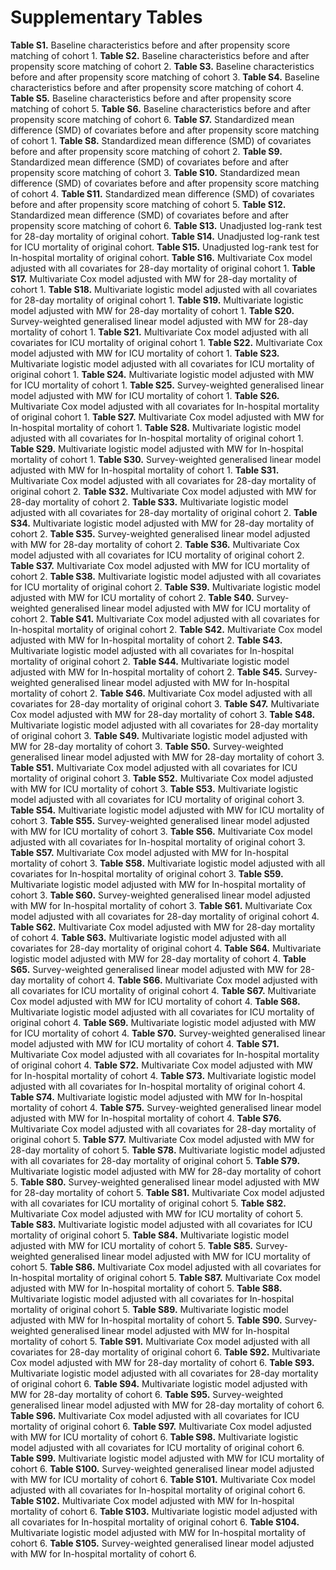 # Supplementary Tables

**Table S1.** Baseline characteristics before and after propensity score matching of cohort 1. 
**Table S2.** Baseline characteristics before and after propensity score matching of cohort 2. 
**Table S3.** Baseline characteristics before and after propensity score matching of cohort 3. 
**Table S4.** Baseline characteristics before and after propensity score matching of cohort 4. 
**Table S5.** Baseline characteristics before and after propensity score matching of cohort 5. 
**Table S6.** Baseline characteristics before and after propensity score matching of cohort 6.
**Table S7.** Standardized mean difference (SMD) of covariates before and after propensity score matching of cohort 1. 
**Table S8.** Standardized mean difference (SMD) of covariates before and after propensity score matching of cohort 2. 
**Table S9.** Standardized mean difference (SMD) of covariates before and after propensity score matching of cohort 3. 
**Table S10.** Standardized mean difference (SMD) of covariates before and after propensity score matching of cohort 4. 
**Table S11.** Standardized mean difference (SMD) of covariates before and after propensity score matching of cohort 5. 
**Table S12.** Standardized mean difference (SMD) of covariates before and after propensity score matching of cohort 6.
**Table S13.** Unadjusted log-rank test for 28-day mortality of original cohort. 
**Table S14.** Unadjusted log-rank test for ICU mortality of original cohort. 
**Table S15.** Unadjusted log-rank test for In-hospital mortality of original cohort. 
**Table S16.** Multivariate Cox model adjusted with all covariates for 28-day mortality of original cohort 1. 
**Table S17.** Multivariate Cox model adjusted with MW for 28-day mortality of cohort 1. 
**Table S18.** Multivariate logistic model adjusted with all covariates for 28-day mortality of original cohort 1. 
**Table S19.** Multivariate logistic model adjusted with MW for 28-day mortality of cohort 1.
**Table S20.** Survey-weighted generalised linear model adjusted with MW for 28-day mortality of cohort 1. 
**Table S21.** Multivariate Cox model adjusted with all covariates for ICU mortality of original cohort 1. 
**Table S22.** Multivariate Cox model adjusted with MW for ICU mortality of cohort 1. 
**Table S23.** Multivariate logistic model adjusted with all covariates for ICU mortality of original cohort 1. 
**Table S24.** Multivariate logistic model adjusted with MW for ICU mortality of cohort 1. 
**Table S25.** Survey-weighted generalised linear model adjusted with MW for ICU mortality of cohort 1. 
**Table S26.** Multivariate Cox model adjusted with all covariates for In-hospital mortality of original cohort 1. 
**Table S27.** Multivariate Cox model adjusted with MW for In-hospital mortality of cohort 1. 
**Table S28.** Multivariate logistic model adjusted with all covariates for In-hospital mortality of original cohort 1. 
**Table S29.** Multivariate logistic model adjusted with MW for In-hospital mortality of cohort 1.
**Table S30.** Survey-weighted generalised linear model adjusted with MW for In-hospital mortality of cohort 1.
**Table S31.** Multivariate Cox model adjusted with all covariates for 28-day mortality of original cohort 2. 
**Table S32.** Multivariate Cox model adjusted with MW for 28-day mortality of cohort 2. 
**Table S33.** Multivariate logistic model adjusted with all covariates for 28-day mortality of original cohort 2.
**Table S34.** Multivariate logistic model adjusted with MW for 28-day mortality of cohort 2.
**Table S35.** Survey-weighted generalised linear model adjusted with MW for 28-day mortality of cohort 2.
**Table S36.** Multivariate Cox model adjusted with all covariates for ICU mortality of original cohort 2. 
**Table S37.** Multivariate Cox model adjusted with MW for ICU mortality of cohort 2. 
**Table S38.** Multivariate logistic model adjusted with all covariates for ICU mortality of original cohort 2. 
**Table S39.** Multivariate logistic model adjusted with MW for ICU mortality of cohort 2. 
**Table S40.** Survey-weighted generalised linear model adjusted with MW for ICU mortality of cohort 2. 
**Table S41.** Multivariate Cox model adjusted with all covariates for In-hospital mortality of original cohort 2. 
**Table S42.** Multivariate Cox model adjusted with MW for In-hospital mortality of cohort 2. 
**Table S43.** Multivariate logistic model adjusted with all covariates for In-hospital mortality of original cohort 2. 
**Table S44.** Multivariate logistic model adjusted with MW for In-hospital mortality of cohort 2. 
**Table S45.** Survey-weighted generalised linear model adjusted with MW for In-hospital mortality of cohort 2. 
**Table S46.** Multivariate Cox model adjusted with all covariates for 28-day mortality of original cohort 3. 
**Table S47.** Multivariate Cox model adjusted with MW for 28-day mortality of cohort 3. 
**Table S48.** Multivariate logistic model adjusted with all covariates for 28-day mortality of original cohort 3. 
**Table S49.** Multivariate logistic model adjusted with MW for 28-day mortality of cohort 3. 
**Table S50.** Survey-weighted generalised linear model adjusted with MW for 28-day mortality of cohort 3. 
**Table S51.** Multivariate Cox model adjusted with all covariates for ICU mortality of original cohort 3. 
**Table S52.** Multivariate Cox model adjusted with MW for ICU mortality of cohort 3. 
**Table S53.** Multivariate logistic model adjusted with all covariates for ICU mortality of original cohort 3. 
**Table S54.** Multivariate logistic model adjusted with MW for ICU mortality of cohort 3. 
**Table S55.** Survey-weighted generalised linear model adjusted with MW for ICU mortality of cohort 3. 
**Table S56.** Multivariate Cox model adjusted with all covariates for In-hospital mortality of original cohort 3. 
**Table S57.** Multivariate Cox model adjusted with MW for In-hospital mortality of cohort 3. 
**Table S58.** Multivariate logistic model adjusted with all covariates for In-hospital mortality of original cohort 3. 
**Table S59.** Multivariate logistic model adjusted with MW for In-hospital mortality of cohort 3. 
**Table S60.** Survey-weighted generalised linear model adjusted with MW for In-hospital mortality of cohort 3. 
**Table S61.** Multivariate Cox model adjusted with all covariates for 28-day mortality of original cohort 4. 
**Table S62.** Multivariate Cox model adjusted with MW for 28-day mortality of cohort 4. 
**Table S63.** Multivariate logistic model adjusted with all covariates for 28-day mortality of original cohort 4. 
**Table S64.** Multivariate logistic model adjusted with MW for 28-day mortality of cohort 4. 
**Table S65.** Survey-weighted generalised linear model adjusted with MW for 28-day mortality of cohort 4. 
**Table S66.** Multivariate Cox model adjusted with all covariates for ICU mortality of original cohort 4. 
**Table S67.** Multivariate Cox model adjusted with MW for ICU mortality of cohort 4. 
**Table S68.** Multivariate logistic model adjusted with all covariates for ICU mortality of original cohort 4. 
**Table S69.** Multivariate logistic model adjusted with MW for ICU mortality of cohort 4. 
**Table S70.** Survey-weighted generalised linear model adjusted with MW for ICU mortality of cohort 4. 
**Table S71.** Multivariate Cox model adjusted with all covariates for In-hospital mortality of original cohort 4.
**Table S72.** Multivariate Cox model adjusted with MW for In-hospital mortality of cohort 4. 
**Table S73.** Multivariate logistic model adjusted with all covariates for In-hospital mortality of original cohort 4. 
**Table S74.** Multivariate logistic model adjusted with MW for In-hospital mortality of cohort 4. 
**Table S75.** Survey-weighted generalised linear model adjusted with MW for In-hospital mortality of cohort 4.
**Table S76.** Multivariate Cox model adjusted with all covariates for 28-day mortality of original cohort 5. 
**Table S77.** Multivariate Cox model adjusted with MW for 28-day mortality of cohort 5. 
**Table S78.** Multivariate logistic model adjusted with all covariates for 28-day mortality of original cohort 5. 
**Table S79.** Multivariate logistic model adjusted with MW for 28-day mortality of cohort 5. 
**Table S80.** Survey-weighted generalised linear model adjusted with MW for 28-day mortality of cohort 5. 
**Table S81.** Multivariate Cox model adjusted with all covariates for ICU mortality of original cohort 5. 
**Table S82.** Multivariate Cox model adjusted with MW for ICU mortality of cohort 5. 
**Table S83.** Multivariate logistic model adjusted with all covariates for ICU mortality of original cohort 5. 
**Table S84.** Multivariate logistic model adjusted with MW for ICU mortality of cohort 5. 
**Table S85.** Survey-weighted generalised linear model adjusted with MW for ICU mortality of cohort 5. 
**Table S86.** Multivariate Cox model adjusted with all covariates for In-hospital mortality of original cohort 5. 
**Table S87.** Multivariate Cox model adjusted with MW for In-hospital mortality of cohort 5. 
**Table S88.** Multivariate logistic model adjusted with all covariates for In-hospital mortality of original cohort 5. 
**Table S89.** Multivariate logistic model adjusted with MW for In-hospital mortality of cohort 5. 
**Table S90.** Survey-weighted generalised linear model adjusted with MW for In-hospital mortality of cohort 5. 
**Table S91.** Multivariate Cox model adjusted with all covariates for 28-day mortality of original cohort 6. 
**Table S92.** Multivariate Cox model adjusted with MW for 28-day mortality of cohort 6. 
**Table S93.** Multivariate logistic model adjusted with all covariates for 28-day mortality of original cohort 6. 
**Table S94.** Multivariate logistic model adjusted with MW for 28-day mortality of cohort 6. 
**Table S95.** Survey-weighted generalised linear model adjusted with MW for 28-day mortality of cohort 6. 
**Table S96.** Multivariate Cox model adjusted with all covariates for ICU mortality of original cohort 6. 
**Table S97.** Multivariate Cox model adjusted with MW for ICU mortality of cohort 6. 
**Table S98.** Multivariate logistic model adjusted with all covariates for ICU mortality of original cohort 6. 
**Table S99.** Multivariate logistic model adjusted with MW for ICU mortality of cohort 6. 
**Table S100.** Survey-weighted generalised linear model adjusted with MW for ICU mortality of cohort 6. 
**Table S101.** Multivariate Cox model adjusted with all covariates for In-hospital mortality of original cohort 6. 
**Table S102.** Multivariate Cox model adjusted with MW for In-hospital mortality of cohort 6. 
**Table S103.** Multivariate logistic model adjusted with all covariates for In-hospital mortality of original cohort 6. 
**Table S104.** Multivariate logistic model adjusted with MW for In-hospital mortality of cohort 6. 
**Table S105.** Survey-weighted generalised linear model adjusted with MW for In-hospital mortality of cohort 6.
